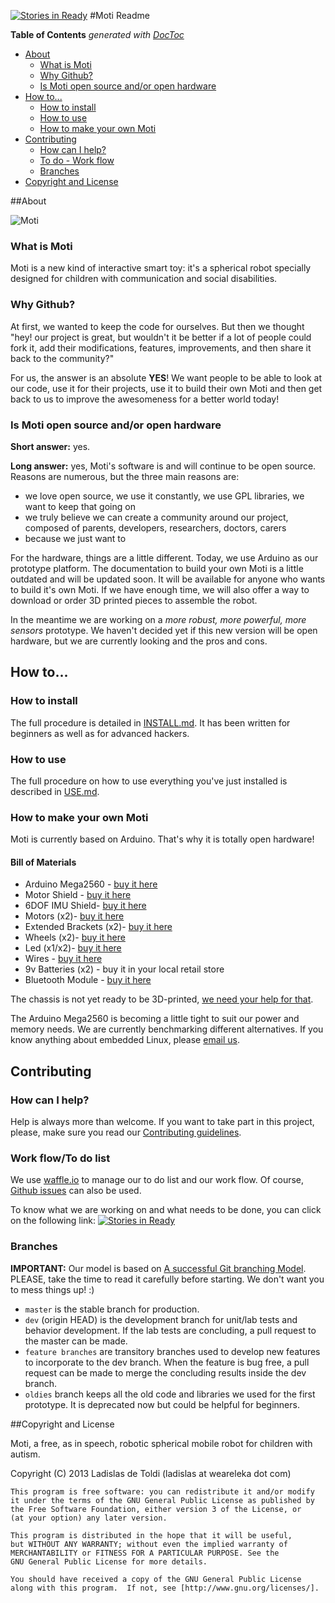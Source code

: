 [![Stories in Ready](https://badge.waffle.io/WeAreLeka/moti.png?label=ready)](http://waffle.io/WeAreLeka/moti) 
#Moti Readme

<!-- START doctoc generated TOC please keep comment here to allow auto update -->
<!-- DON'T EDIT THIS SECTION, INSTEAD RE-RUN doctoc TO UPDATE -->
**Table of Contents**  *generated with [DocToc](http://doctoc.herokuapp.com/)*

- [About](#about)
	- [What is Moti](#what-is-moti)
	- [Why Github?](#why-github)
	- [Is Moti open source and/or open hardware](#is-moti-open-source-andor-open-hardware)
- [How to...](#how-to)
	- [How to install](#how-to-install)
	- [How to use](#how-to-use)
	- [How to make your own Moti](#how-to-make-your-own-moti)
- [Contributing](#contributing)
	- [How can I help?](#how-can-i-help)
	- [To do - Work flow](#to-do---work-flow)
	- [Branches](#branches)
- [Copyright and License](#copyright-and-license)

<!-- END doctoc generated TOC please keep comment here to allow auto update -->

##About

![Moti](https://scontent-b.xx.fbcdn.net/hphotos-prn2/t31.0-8/1978378_640660259359885_9078537445630618389_o.jpg)

### What is Moti

Moti is a new kind of interactive smart toy: it's a spherical robot specially designed for children with communication and social disabilities.

### Why Github?

At first, we wanted to keep the code for ourselves. But then we thought "hey! our project is great, but wouldn't it be better if a lot of people could fork it, add their modifications, features, improvements, and then share it back to the community?"

For us, the answer is an absolute **YES**! We want people to be able to look at our code, use it for their projects, use it to build their own Moti and then get back to us to improve the awesomeness for a better world today!

### Is Moti open source and/or open hardware

**Short answer:** yes.

**Long answer:** yes, Moti's software is and will continue to be open source. Reasons are numerous, but the three main reasons are:

*	we love open source, we use it constantly, we use GPL libraries, we want to keep that going on
*	we truly believe we can create a community around our project, composed of parents, developers, researchers, doctors, carers
*	because we just want to

For the hardware, things are a little different. Today, we use Arduino as our prototype platform. The documentation to build your own Moti is a little outdated and will be updated soon. It will be available for anyone who wants to build it's own Moti. If we have enough time, we will also offer a way to download or order 3D printed pieces to assemble the robot.

In the meantime we are working on a *more robust, more powerful, more sensors* prototype. We haven't decided yet if this new version will be open hardware, but we are currently looking and the pros and cons.

## How to...

### How to install

The full procedure is detailed in [INSTALL.md](./INSTALL.md). It has been written for beginners as well as for advanced hackers.

### How to use

The full procedure on how to use everything you've just installed is described in [USE.md](./USE.md).

### How to make your own Moti

Moti is currently based on Arduino. That's why it is totally open hardware!

#### Bill of Materials

*	Arduino Mega2560 - [buy it here](http://www.dfrobot.com/index.php?route=product/product&filter_name=mega&page=2&product_id=655)
*	Motor Shield - [buy it here](http://www.dfrobot.com/index.php?route=product/product&filter_name=motor%20shield&product_id=69)
*	6DOF IMU Shield- [buy it here](http://www.dfrobot.com/index.php?route=product/product&filter_name=6%20dof&product_id=788)
*	Motors (x2)- [buy it here](http://www.pololu.com/product/2365)
*	Extended Brackets (x2)- [buy it here](http://www.pololu.com/product/989)
*	Wheels (x2)- [buy it here](http://www.pololu.com/product/1087)
*	Led (x1/x2)- [buy it here](http://www.dfrobot.com/index.php?route=product/product&filter_name=rgb%20led&product_id=900)
*	Wires - [buy it here](http://www.dfrobot.com/index.php?route=product/product&filter_name=jumper%20wires&product_id=130)
*	9v Batteries (x2) - buy it in your local retail store
*	Bluetooth Module - [buy it here](http://www.ebay.com/itm/JY-MCU-HC-06-V1-03-Bluetooth-Transeiver-RF-Module-Wireless-Serial-4p-Port-line-/121267662236?pt=LH_DefaultDomain_0&hash=item1c3c1dad9c)

The chassis is not yet ready to be 3D-printed, [we need your help for that](https://github.com/WeAreLeka/moti/issues/55).

The Arduino Mega2560 is becoming a little tight to suit our power and memory needs. We are currently benchmarking different alternatives. If you know anything about embedded Linux, please [email us](dev@weareleka.com).

## Contributing

### How can I help?

Help is always more than welcome. If you want to take part in this project, please, make sure you read our [Contributing guidelines](./CONTRIBUTING.md).

### Work flow/To do list

We use [waffle.io](http://waffle.io/WeAreLeka/moti) to manage our to do list and our work flow. Of course, [Github issues](https://github.com/weareleka/moti/issues?state=open) can also be used.

To know what we are working on and what needs to be done, you can click on the following link: [![Stories in Ready](https://badge.waffle.io/WeAreLeka/moti.png?label=ready)](http://waffle.io/WeAreLeka/moti)

### Branches

**IMPORTANT:** Our model is based on [A successful Git branching Model](http://nvie.com/posts/a-successful-git-branching-model/). PLEASE, take the time to read it carefully before starting. We don't want you to mess things up! :)

*	`master` is the stable branch for production.
*	`dev` (origin HEAD) is the development branch for unit/lab tests and behavior development. If the lab tests are concluding, a pull request to the master can be made.
*	`feature branches` are transitory branches used to develop new features to incorporate to the dev branch. When the feature is bug free, a pull request can be made to merge the concluding results inside the dev branch.
*	`oldies` branch keeps all the old code and libraries we used for the first prototype. It is deprecated now but could be helpful for beginners.

##Copyright and License

Moti, a free, as in speech, robotic spherical mobile robot for children with autism.

Copyright (C) 2013 Ladislas de Toldi (ladislas at weareleka dot com)

	This program is free software: you can redistribute it and/or modify
	it under the terms of the GNU General Public License as published by
	the Free Software Foundation, either version 3 of the License, or
	(at your option) any later version.

	This program is distributed in the hope that it will be useful,
	but WITHOUT ANY WARRANTY; without even the implied warranty of
	MERCHANTABILITY or FITNESS FOR A PARTICULAR PURPOSE. See the
	GNU General Public License for more details.

	You should have received a copy of the GNU General Public License
	along with this program.  If not, see [http://www.gnu.org/licenses/].
